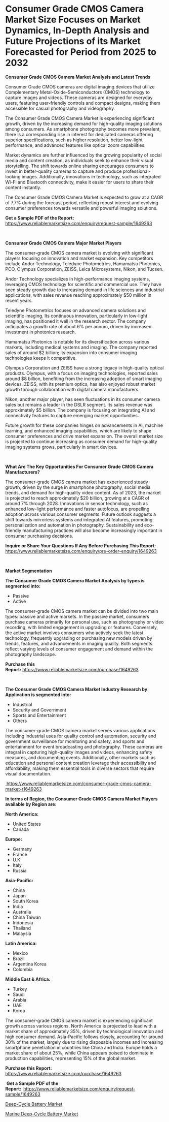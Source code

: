 <p><h1>Consumer Grade CMOS Camera Market Size Focuses on Market Dynamics, In-Depth Analysis and Future Projections of its Market Forecasted for Period from 2025 to 2032</h1></p><p><strong>Consumer Grade CMOS Camera Market Analysis and Latest Trends</strong></p>
<p><p>Consumer Grade CMOS cameras are digital imaging devices that utilize Complementary Metal-Oxide-Semiconductors (CMOS) technology to capture images and videos. These cameras are designed for everyday users, featuring user-friendly controls and compact designs, making them accessible for casual photography and videography. </p><p>The Consumer Grade CMOS Camera Market is experiencing significant growth, driven by the increasing demand for high-quality imaging solutions among consumers. As smartphone photography becomes more prevalent, there is a corresponding rise in interest for dedicated cameras offering superior specifications, such as higher resolution, better low-light performance, and advanced features like optical zoom capabilities.</p><p>Market dynamics are further influenced by the growing popularity of social media and content creation, as individuals seek to enhance their visual storytelling. The shift towards online sharing encourages consumers to invest in better-quality cameras to capture and produce professional-looking images. Additionally, innovations in technology, such as integrated Wi-Fi and Bluetooth connectivity, make it easier for users to share their content instantly.</p><p>The Consumer Grade CMOS Camera Market is expected to grow at a CAGR of 7.7% during the forecast period, reflecting robust interest and evolving consumer preferences towards versatile and powerful imaging solutions.</p></p>
<p><strong>Get a Sample PDF of the Report:&nbsp;</strong> <a href="https://www.reliablemarketsize.com/enquiry/request-sample/1649263?utm_campaign=1103&utm_medium=2&utm_source=Github&utm_content=ia&utm_term=26032025&utm_id=consumer-grade-cmos-camera">https://www.reliablemarketsize.com/enquiry/request-sample/1649263</a></p>
<p>&nbsp;</p>
<p><strong>Consumer Grade CMOS Camera Major Market Players</strong></p>
<p><p>The consumer-grade CMOS camera market is evolving with significant players focusing on innovation and market expansion. Key competitors include Andor Technology, Teledyne Photometrics, Hamamatsu Photonics, PCO, Olympus Corporation, ZEISS, Leica Microsystems, Nikon, and Tucsen.</p><p>Andor Technology specializes in high-performance imaging systems, leveraging CMOS technology for scientific and commercial use. They have seen steady growth due to increasing demand in life sciences and industrial applications, with sales revenue reaching approximately $50 million in recent years.</p><p>Teledyne Photometrics focuses on advanced camera solutions and scientific imaging. Its continuous innovation, particularly in low-light imaging, has positioned it well in the research sector. The company anticipates a growth rate of about 6% per annum, driven by increased investment in photonics research.</p><p>Hamamatsu Photonics is notable for its diversification across various markets, including medical systems and imaging. The company reported sales of around $2 billion; its expansion into consumer imaging technologies keeps it competitive.</p><p>Olympus Corporation and ZEISS have a strong legacy in high-quality optical products. Olympus, with a focus on imaging technologies, reported sales around $8 billion, benefiting from the increasing adoption of smart imaging devices. ZEISS, with its premium optics, has also enjoyed robust market growth through collaboration with digital camera manufacturers.</p><p>Nikon, another major player, has seen fluctuations in its consumer camera sales but remains a leader in the DSLR segment. Its sales revenue was approximately $5 billion. The company is focusing on integrating AI and connectivity features to capture emerging market opportunities.</p><p>Future growth for these companies hinges on advancements in AI, machine learning, and enhanced imaging capabilities, which are likely to shape consumer preferences and drive market expansion. The overall market size is projected to continue increasing as consumer demand for high-quality imaging systems grows, particularly in smart devices.</p></p>
<p>&nbsp;</p>
<p><strong>What Are The Key Opportunities For Consumer Grade CMOS Camera Manufacturers?</strong></p>
<p><p>The consumer-grade CMOS camera market has experienced steady growth, driven by the surge in smartphone photography, social media trends, and demand for high-quality video content. As of 2023, the market is projected to reach approximately $20 billion, growing at a CAGR of around 7% through 2028. Innovations in sensor technology, such as enhanced low-light performance and faster autofocus, are propelling adoption across various consumer segments. Future outlook suggests a shift towards mirrorless systems and integrated AI features, promoting personalization and automation in photography. Sustainability and eco-friendly manufacturing practices will also become increasingly important in consumer purchasing decisions.</p></p>
<p><strong>Inquire or Share Your Questions If Any Before Purchasing This Report:</strong> <a href="https://www.reliablemarketsize.com/enquiry/pre-order-enquiry/1649263?utm_campaign=1103&utm_medium=2&utm_source=Github&utm_content=ia&utm_term=26032025&utm_id=consumer-grade-cmos-camera">https://www.reliablemarketsize.com/enquiry/pre-order-enquiry/1649263</a></p>
<p>&nbsp;</p>
<p><strong>Market Segmentation</strong></p>
<p><strong>The Consumer Grade CMOS Camera Market Analysis by types is segmented into:</strong></p>
<p><ul><li>Passive</li><li>Active</li></ul></p>
<p><p>The consumer-grade CMOS camera market can be divided into two main types: passive and active markets. In the passive market, consumers purchase cameras primarily for personal use, such as photography or video recording, with limited engagement in upgrading or features. Conversely, the active market involves consumers who actively seek the latest technology, frequently upgrading or purchasing new models driven by trends, features, and advancements in imaging quality. Both segments reflect varying levels of consumer engagement and demand within the photography landscape.</p></p>
<p><strong>Purchase this Report:&nbsp;</strong><a href="https://www.reliablemarketsize.com/purchase/1649263?utm_campaign=1103&utm_medium=2&utm_source=Github&utm_content=ia&utm_term=26032025&utm_id=consumer-grade-cmos-camera">https://www.reliablemarketsize.com/purchase/1649263</a></p>
<p>&nbsp;</p>
<p><strong>The Consumer Grade CMOS Camera Market Industry Research by Application is segmented into:</strong></p>
<p><ul><li>Industrial</li><li>Security and Government</li><li>Sports and Entertainment</li><li>Others</li></ul></p>
<p><p>The consumer-grade CMOS camera market serves various applications including industrial uses for quality control and automation, security and government surveillance for monitoring and safety, and sports and entertainment for event broadcasting and photography. These cameras are integral in capturing high-quality images and videos, enhancing safety measures, and documenting events. Additionally, other markets such as education and personal content creation leverage their accessibility and affordability, making them essential tools in diverse sectors that require visual documentation.</p></p>
<p><a href="https://www.reliablemarketsize.com/consumer-grade-cmos-camera-market-r1649263?utm_campaign=1103&utm_medium=2&utm_source=Github&utm_content=ia&utm_term=26032025&utm_id=consumer-grade-cmos-camera">&nbsp;https://www.reliablemarketsize.com/consumer-grade-cmos-camera-market-r1649263</a></p>
<p><strong>In terms of Region, the Consumer Grade CMOS Camera Market Players available by Region are:</strong></p>
<p>
    <p> <strong> North America: </strong>
        <ul>
            <li>United States</li>
            <li>Canada</li>
        </ul>
        </p> 
    <p> <strong> Europe: </strong>
        <ul>
            <li>Germany</li>
            <li>France</li>
            <li>U.K.</li>
            <li>Italy</li>
            <li>Russia</li>
        </ul>
        </p> 
    <p> <strong> Asia-Pacific: </strong>
        <ul>
            <li>China</li>
            <li>Japan</li>
            <li>South Korea</li>
            <li>India</li>
            <li>Australia</li>
            <li>China Taiwan</li>
            <li>Indonesia</li>
            <li>Thailand</li>
            <li>Malaysia</li>
        </ul>
        </p> 
    <p> <strong> Latin America: </strong>
        <ul>
            <li>Mexico</li>
            <li>Brazil</li>
            <li>Argentina Korea</li>
            <li>Colombia</li>
        </ul>
        </p> 
    <p> <strong> Middle East & Africa: </strong>
        <ul>
            <li>Turkey</li>
            <li>Saudi</li>
            <li>Arabia</li>
            <li>UAE</li>
            <li>Korea</li>
        </ul>
    </p>
    </p>
<p><p>The consumer-grade CMOS camera market is experiencing significant growth across various regions. North America is projected to lead with a market share of approximately 35%, driven by technological innovation and high consumer demand. Asia-Pacific follows closely, accounting for around 30% of the market, largely due to rising disposable incomes and increasing smartphone penetration in countries like China and India. Europe holds a market share of about 25%, while China appears poised to dominate in production capabilities, representing 15% of the global market.</p></p>
<p><strong>Purchase this Report: </strong><a href="https://www.reliablemarketsize.com/purchase/1649263?utm_campaign=1103&utm_medium=2&utm_source=Github&utm_content=ia&utm_term=26032025&utm_id=consumer-grade-cmos-camera">https://www.reliablemarketsize.com/purchase/1649263</a></p>
<p>&nbsp;<strong>Get a Sample PDF of the Report:&nbsp;&nbsp;</strong><a href="https://www.reliablemarketsize.com/enquiry/request-sample/1649263?utm_campaign=1103&utm_medium=2&utm_source=Github&utm_content=ia&utm_term=26032025&utm_id=consumer-grade-cmos-camera">https://www.reliablemarketsize.com/enquiry/request-sample/1649263</a></p>
<p><strong></strong></p>
<p><p><a href="https://github.com/gdfhhhj/Market-Research-Report-List-7/blob/main/deep-cycle-battery-market.md?utm_campaign=1103&utm_medium=2&utm_source=Github&utm_content=ia&utm_term=26032025&utm_id=consumer-grade-cmos-camera">Deep-Cycle Battery Market</a></p><p><a href="https://github.com/maikefelanc3/Market-Research-Report-List-1/blob/main/marine-deep-cycle-battery-market.md?utm_campaign=1103&utm_medium=2&utm_source=Github&utm_content=ia&utm_term=26032025&utm_id=consumer-grade-cmos-camera">Marine Deep-Cycle Battery Market</a></p></p>